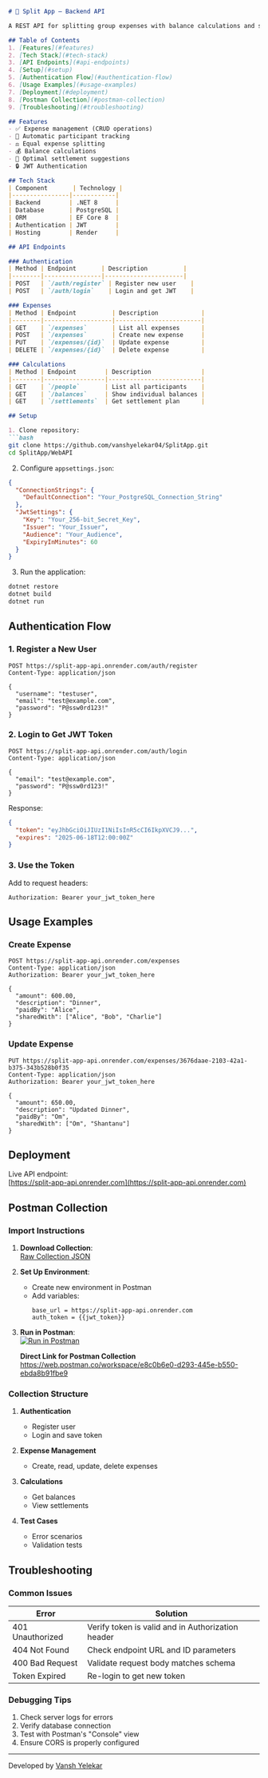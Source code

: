 ```markdown
# 🚀 Split App – Backend API

A REST API for splitting group expenses with balance calculations and settlement summaries.

## Table of Contents
1. [Features](#features)
2. [Tech Stack](#tech-stack)  
3. [API Endpoints](#api-endpoints)  
4. [Setup](#setup)  
5. [Authentication Flow](#authentication-flow)  
6. [Usage Examples](#usage-examples)  
7. [Deployment](#deployment)  
8. [Postman Collection](#postman-collection)  
9. [Troubleshooting](#troubleshooting)

## Features
- ✅ Expense management (CRUD operations)
- 👥 Automatic participant tracking
- ⚖️ Equal expense splitting
- 💰 Balance calculations
- 🔄 Optimal settlement suggestions
- 🔒 JWT Authentication

## Tech Stack
| Component       | Technology |
|----------------|------------|
| Backend        | .NET 8     |
| Database       | PostgreSQL |
| ORM            | EF Core 8  |
| Authentication | JWT        |
| Hosting        | Render     |

## API Endpoints

### Authentication
| Method | Endpoint       | Description          |
|--------|----------------|----------------------|
| POST   | `/auth/register` | Register new user    |
| POST   | `/auth/login`    | Login and get JWT    |

### Expenses
| Method | Endpoint          | Description            |
|--------|-------------------|------------------------|
| GET    | `/expenses`       | List all expenses      |
| POST   | `/expenses`       | Create new expense     |
| PUT    | `/expenses/{id}`  | Update expense         |
| DELETE | `/expenses/{id}`  | Delete expense         |

### Calculations
| Method | Endpoint        | Description              |
|--------|-----------------|--------------------------|
| GET    | `/people`       | List all participants    |
| GET    | `/balances`     | Show individual balances |
| GET    | `/settlements`  | Get settlement plan      |

## Setup

1. Clone repository:
```bash
git clone https://github.com/vanshyelekar04/SplitApp.git
cd SplitApp/WebAPI
```

2. Configure `appsettings.json`:
```json
{
  "ConnectionStrings": {
    "DefaultConnection": "Your_PostgreSQL_Connection_String"
  },
  "JwtSettings": {
    "Key": "Your_256-bit_Secret_Key",
    "Issuer": "Your_Issuer",
    "Audience": "Your_Audience",
    "ExpiryInMinutes": 60
  }
}
```

3. Run the application:
```bash
dotnet restore
dotnet build
dotnet run
```

## Authentication Flow

### 1. Register a New User
```http
POST https://split-app-api.onrender.com/auth/register
Content-Type: application/json

{
  "username": "testuser",
  "email": "test@example.com",
  "password": "P@ssw0rd123!"
}
```

### 2. Login to Get JWT Token
```http
POST https://split-app-api.onrender.com/auth/login
Content-Type: application/json

{
  "email": "test@example.com",
  "password": "P@ssw0rd123!"
}
```

Response:
```json
{
  "token": "eyJhbGciOiJIUzI1NiIsInR5cCI6IkpXVCJ9...",
  "expires": "2025-06-18T12:00:00Z"
}
```

### 3. Use the Token
Add to request headers:
```text
Authorization: Bearer your_jwt_token_here
```

## Usage Examples

### Create Expense
```http
POST https://split-app-api.onrender.com/expenses
Content-Type: application/json
Authorization: Bearer your_jwt_token_here

{
  "amount": 600.00,
  "description": "Dinner",
  "paidBy": "Alice",
  "sharedWith": ["Alice", "Bob", "Charlie"]
}
```

### Update Expense
```http
PUT https://split-app-api.onrender.com/expenses/3676daae-2103-42a1-b375-343b528b0f35
Content-Type: application/json
Authorization: Bearer your_jwt_token_here

{
  "amount": 650.00,
  "description": "Updated Dinner",
  "paidBy": "Om",
  "sharedWith": ["Om", "Shantanu"]
}
```

## Deployment
Live API endpoint:  
[https://split-app-api.onrender.com](https://split-app-api.onrender.com)

## Postman Collection

### Import Instructions
1. **Download Collection**:  
   [Raw Collection JSON](https://raw.githubusercontent.com/vanshyelekar04/SplitApp/main/postman/SplitApp.postman_collection.json)

2. **Set Up Environment**:
   - Create new environment in Postman
   - Add variables:
     ```text
     base_url = https://split-app-api.onrender.com
     auth_token = {{jwt_token}}
     ```

3. **Run in Postman**:  
   [![Run in Postman](https://run.pstmn.io/button.svg)](https://web.postman.co/workspace/e8c0b6e0-d293-445e-b550-ebda8b91fbe9)

   **Direct Link for Postman Collection**
   https://web.postman.co/workspace/e8c0b6e0-d293-445e-b550-ebda8b91fbe9



### Collection Structure
1. **Authentication**
   - Register user
   - Login and save token

2. **Expense Management**
   - Create, read, update, delete expenses

3. **Calculations**
   - Get balances
   - View settlements

4. **Test Cases**
   - Error scenarios
   - Validation tests

## Troubleshooting

### Common Issues
| Error | Solution |
|-------|----------|
| 401 Unauthorized | Verify token is valid and in Authorization header |
| 404 Not Found | Check endpoint URL and ID parameters |
| 400 Bad Request | Validate request body matches schema |
| Token Expired | Re-login to get new token |

### Debugging Tips
1. Check server logs for errors
2. Verify database connection
3. Test with Postman's "Console" view
4. Ensure CORS is properly configured

---

Developed by [Vansh Yelekar](https://github.com/vanshyelekar04)
```
